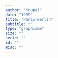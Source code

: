 ```yaml
---
author: "Knupel"
date: "1999"
title: "Paris-Berlin"
subtitle: ""
type: "graphisme"
size: ""
serie: ""
id: ""
misc: ""
---
```

